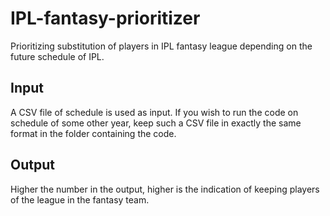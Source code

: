 # IPL-fantasy-prioritizer
Prioritizing substitution of players in IPL fantasy league depending on the future schedule of IPL.

## Input
A CSV file of schedule is used as input.
If you wish to run the code on schedule of some other year, keep such a CSV file in exactly the same format in the folder containing the code.

## Output
Higher the number in the output, higher is the indication of keeping players of the league in the fantasy team.
